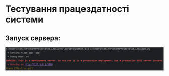 # Тестування працездатності системи

## Запуск сервера:
<img src="docs/test/photos/server_ok.png" alt="server successfully started">
